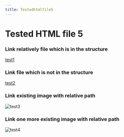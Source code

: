 ```yaml
---
title: Testedhtmlfile5
---
```


<h1>Tested HTML file 5</h1>

<h3>Link relatively file which is in the structure</h3>
<a href="/maintree/html-tests/file1/">test1</a>

<h3>Link file which is not in the structure</h3>
<a href="https://github.com/gardener/gardener/blob/v1.30.0/README.md">test2</a>

<h3>Link existing image with relative path</h3>
<img title="test3" src="/maintree/gardener-docforge-logo.png">

<h3>Link one more existing image with relative path</h3>
<img title="test4" src="/maintree/gardener-docforge-logo.png">
